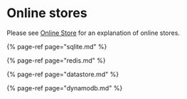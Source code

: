 # Online stores

Please see [Online Store](../../getting-started/concepts/architecture-and-components/online-store.md) for an explanation of online stores.

{% page-ref page="sqlite.md" %}

{% page-ref page="redis.md" %}

{% page-ref page="datastore.md" %}

{% page-ref page="dynamodb.md" %}


